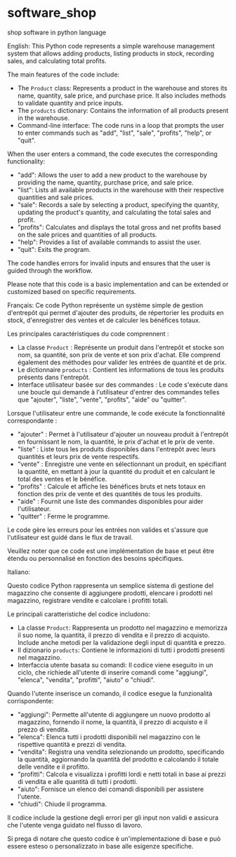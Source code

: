 # software_shop
 shop software in python language
 
 
English:
This Python code represents a simple warehouse management system that allows adding products, listing products in stock, recording sales, and calculating total profits.

The main features of the code include:
- The `Product` class: Represents a product in the warehouse and stores its name, quantity, sale price, and purchase price. It also includes methods to validate quantity and price inputs.
- The `products` dictionary: Contains the information of all products present in the warehouse.
- Command-line interface: The code runs in a loop that prompts the user to enter commands such as "add", "list", "sale", "profits", "help", or "quit".

When the user enters a command, the code executes the corresponding functionality:
- "add": Allows the user to add a new product to the warehouse by providing the name, quantity, purchase price, and sale price.
- "list": Lists all available products in the warehouse with their respective quantities and sale prices.
- "sale": Records a sale by selecting a product, specifying the quantity, updating the product's quantity, and calculating the total sales and profit.
- "profits": Calculates and displays the total gross and net profits based on the sale prices and quantities of all products.
- "help": Provides a list of available commands to assist the user.
- "quit": Exits the program.

The code handles errors for invalid inputs and ensures that the user is guided through the workflow.

Please note that this code is a basic implementation and can be extended or customized based on specific requirements.







Français: 
Ce code Python représente un système simple de gestion d'entrepôt qui permet d'ajouter des produits, de répertorier les produits en stock, d'enregistrer des ventes et de calculer les bénéfices totaux.

Les principales caractéristiques du code comprennent :
- La classe `Product` : Représente un produit dans l'entrepôt et stocke son nom, sa quantité, son prix de vente et son prix d'achat. Elle comprend également des méthodes pour valider les entrées de quantité et de prix.
- Le dictionnaire `products` : Contient les informations de tous les produits présents dans l'entrepôt.
- Interface utilisateur basée sur des commandes : Le code s'exécute dans une boucle qui demande à l'utilisateur d'entrer des commandes telles que "ajouter", "liste", "vente", "profits", "aide" ou "quitter".

Lorsque l'utilisateur entre une commande, le code exécute la fonctionnalité correspondante :
- "ajouter" : Permet à l'utilisateur d'ajouter un nouveau produit à l'entrepôt en fournissant le nom, la quantité, le prix d'achat et le prix de vente.
- "liste" : Liste tous les produits disponibles dans l'entrepôt avec leurs quantités et leurs prix de vente respectifs.
- "vente" : Enregistre une vente en sélectionnant un produit, en spécifiant la quantité, en mettant à jour la quantité du produit et en calculant le total des ventes et le bénéfice.
- "profits" : Calcule et affiche les bénéfices bruts et nets totaux en fonction des prix de vente et des quantités de tous les produits.
- "aide" : Fournit une liste des commandes disponibles pour aider l'utilisateur.
- "quitter" : Ferme le programme.

Le code gère les erreurs pour les entrées non valides et s'assure que l'utilisateur est guidé dans le flux de travail.

Veuillez noter que ce code est une implémentation de base et peut être étendu ou personnalisé en fonction des besoins spécifiques.






Italiano:

Questo codice Python rappresenta un semplice sistema di gestione del magazzino che consente di aggiungere prodotti, elencare i prodotti nel magazzino, registrare vendite e calcolare i profitti totali.

Le principali caratteristiche del codice includono:
- La classe `Product`: Rappresenta un prodotto nel magazzino e memorizza il suo nome, la quantità, il prezzo di vendita e il prezzo di acquisto. Include anche metodi per la validazione degli input di quantità e prezzo.
- Il dizionario `products`: Contiene le informazioni di tutti i prodotti presenti nel magazzino.
- Interfaccia utente basata su comandi: Il codice viene eseguito in un ciclo, che richiede all'utente di inserire comandi come "aggiungi", "elenca", "vendita", "profitti", "aiuto" o "chiudi".

Quando l'utente inserisce un comando, il codice esegue la funzionalità corrispondente:
- "aggiungi": Permette all'utente di aggiungere un nuovo prodotto al magazzino, fornendo il nome, la quantità, il prezzo di acquisto e il prezzo di vendita.
- "elenca": Elenca tutti i prodotti disponibili nel magazzino con le rispettive quantità e prezzi di vendita.
- "vendita": Registra una vendita selezionando un prodotto, specificando la quantità, aggiornando la quantità del prodotto e calcolando il totale delle vendite e il profitto.
- "profitti": Calcola e visualizza i profitti lordi e netti totali in base ai prezzi di vendita e alle quantità di tutti i prodotti.
- "aiuto": Fornisce un elenco dei comandi disponibili per assistere l'utente.
- "chiudi": Chiude il programma.

Il codice include la gestione degli errori per gli input non validi e assicura che l'utente venga guidato nel flusso di lavoro.

Si prega di notare che questo codice è un'implementazione di base e può essere esteso o personalizzato in base alle esigenze specifiche.




